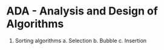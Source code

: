 # ADA - Analysis and Design of Algorithms
1. Sorting algorithms
   a. Selection
   b. Bubble
   c. Insertion
